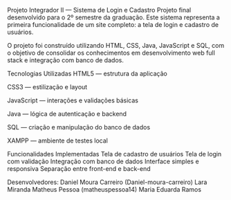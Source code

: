 Projeto Integrador II — Sistema de Login e Cadastro
Projeto final desenvolvido para o 2º semestre da graduação.
Este sistema representa a primeira funcionalidade de um site completo: a tela de login e cadastro de usuários.

O projeto foi construído utilizando HTML, CSS, Java, JavaScript e SQL, com o objetivo de consolidar os conhecimentos em desenvolvimento web full stack e integração com banco de dados.

Tecnologias Utilizadas
HTML5 — estrutura da aplicação

CSS3 — estilização e layout

JavaScript — interações e validações básicas

Java — lógica de autenticação e backend

SQL — criação e manipulação do banco de dados

XAMPP — ambiente de testes local

Funcionalidades Implementadas
Tela de cadastro de usuários
Tela de login com validação
Integração com banco de dados
Interface simples e responsiva
Separação entre front-end e back-end

Desenvolvedores:
Daniel Moura Carreiro (Daniel-moura-carreiro)
Lara Miranda 
Matheus Pessoa (matheuspessoa14)
Maria Eduarda Ramos 
